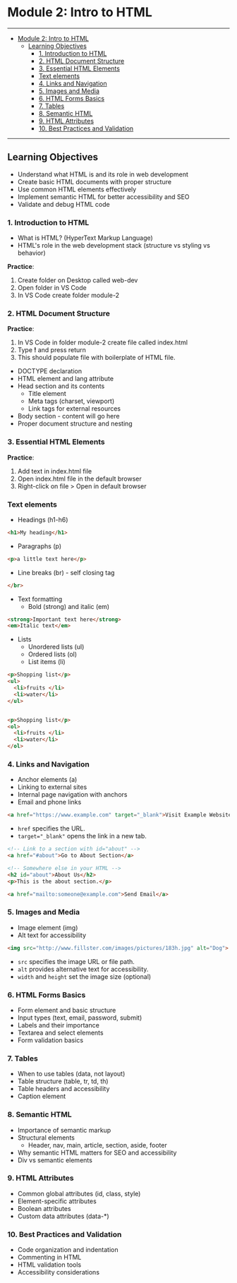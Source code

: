 # Module 2: Intro to HTML

---
- [Module 2: Intro to HTML](#module-2-intro-to-html)
  - [Learning Objectives](#learning-objectives)
    - [1. Introduction to HTML](#1-introduction-to-html)
    - [2. HTML Document Structure](#2-html-document-structure)
    - [3. Essential HTML Elements](#3-essential-html-elements)
    - [Text elements](#text-elements)
    - [4. Links and Navigation](#4-links-and-navigation)
    - [5. Images and Media](#5-images-and-media)
    - [6. HTML Forms Basics](#6-html-forms-basics)
    - [7. Tables](#7-tables)
    - [8. Semantic HTML](#8-semantic-html)
    - [9. HTML Attributes](#9-html-attributes)
    - [10. Best Practices and Validation](#10-best-practices-and-validation)

---

## Learning Objectives
- Understand what HTML is and its role in web development
- Create basic HTML documents with proper structure
- Use common HTML elements effectively
- Implement semantic HTML for better accessibility and SEO
- Validate and debug HTML code


### 1. Introduction to HTML
- What is HTML? (HyperText Markup Language)
- HTML's role in the web development stack (structure vs styling vs behavior)

**Practice**:
1. Create folder on Desktop called web-dev
2. Open folder in VS Code
3. In VS Code create folder module-2

### 2. HTML Document Structure
**Practice**:
1. In VS Code in folder module-2 create file called index.html
2. Type **!** and press return
3. This should populate file with boilerplate of HTML file.

   
- DOCTYPE declaration
- HTML element and lang attribute
- Head section and its contents
  - Title element
  - Meta tags (charset, viewport)
  - Link tags for external resources
- Body section - content will go here
- Proper document structure and nesting

### 3. Essential HTML Elements

**Practice**:
1. Add text in index.html file
2. Open index.html file in the default browser
3. Right-click on file > Open in default browser


### Text elements
  - Headings (h1-h6) 
```html
<h1>My heading</h1>
```
  - Paragraphs (p)
```html
<p>a little text here</p>
```
  - Line breaks (br) - self closing tag

```html
</br>
```
- Text formatting
  - Bold (strong) and italic (em)
```html
<strong>Important text here</strong>
<em>Italic text</em>
```
- Lists
  - Unordered lists (ul)
  - Ordered lists (ol)
  - List items (li)

```html
<p>Shopping list</p>
<ul>
  <li>fruits </li>
  <li>water</li>
</ul>  


<p>Shopping list</p>
<ol>
  <li>fruits </li>
  <li>water</li>
</ol> 
```

### 4. Links and Navigation
- Anchor elements (a)
- Linking to external sites
- Internal page navigation with anchors
- Email and phone links
```html
<a href="https://www.example.com" target="_blank">Visit Example Website</a>
```
- `href` specifies the URL.
- `target="_blank"` opens the link in a new tab.

```html
<!-- Link to a section with id="about" -->
<a href="#about">Go to About Section</a>

<!-- Somewhere else in your HTML -->
<h2 id="about">About Us</h2>
<p>This is the about section.</p>
```

```html
<a href="mailto:someone@example.com">Send Email</a>
```

### 5. Images and Media
- Image element (img)
- Alt text for accessibility

```html
<img src="http://www.fillster.com/images/pictures/183h.jpg" alt="Dog">
```
- `src` specifies the image URL or file path.
- `alt` provides alternative text for accessibility.
- `width` and `height` set the image size (optional)

### 6. HTML Forms Basics
- Form element and basic structure
- Input types (text, email, password, submit)
- Labels and their importance
- Textarea and select elements
- Form validation basics

### 7. Tables
- When to use tables (data, not layout)
- Table structure (table, tr, td, th)
- Table headers and accessibility
- Caption element

### 8. Semantic HTML
- Importance of semantic markup
- Structural elements
  - Header, nav, main, article, section, aside, footer
- Why semantic HTML matters for SEO and accessibility
- Div vs semantic elements

### 9. HTML Attributes
- Common global attributes (id, class, style)
- Element-specific attributes
- Boolean attributes
- Custom data attributes (data-*)

### 10. Best Practices and Validation
- Code organization and indentation
- Commenting in HTML
- HTML validation tools
- Accessibility considerations
